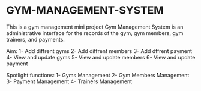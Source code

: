 # GYM-MANAGEMENT-SYSTEM
This is a gym management mini project Gym Management System is an administrative interface for the records of the gym, gym members, gym trainers, and payments.

Aim:
1- Add diffrent gyms
2- Add diffrent members
3- Add dffrent payment
4- View and update gyms
5- View and update members
6- View and update payment

Spotlight functions:
1- Gyms Management
2- Gym Members Management
3- Payment Management
4- Trainers Management
